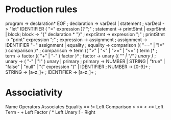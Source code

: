 # Production rules
program         -> declaration* EOF ;
declaration     -> varDecl | statement ;
varDecl         -> "let" IDENTIFIER ( "=" expression )? ";" ;
statement       -> printStmt | exprStmt | block;
block           -> "{" declaration * "}" ;
exprStmt        -> expression ";" ;
printStmt       -> "print" expression ";" ;
expression      -> assignment ;
assignment      -> IDENTIFIER "=" assignment | equality ;
equality        -> comparison (( "==" | "!=" ) comparison )* ;
comparison      -> term (( ">" | "<" | ">=" | "<=" ) term )* ;
term            -> factor (( "+" | "-" ) factor )* ;
factor          -> unary (( "*" | "/" ) unary )* ;
unary           -> ( "-" | "!" ) unary | primary ;
primary         -> NUMBER | STRING | "true" | "false" | "null" | "(" expression ")" | IDENTIFIER ;
NUMBER          -> [0-9]+ ;
STRING          -> [a-z_]+ ;
IDENTIFIER      -> [a-z_]+ ;

# Associativity
Name	    Operators	Associates
Equality	== !=	    Left
Comparison	> >= < <=	Left
Term	    - +	        Left
Factor	    / *	        Left
Unary	    ! -	        Right
